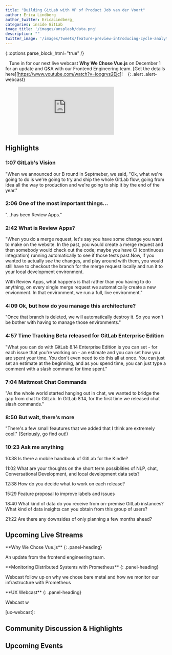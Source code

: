 ```yaml
---
title: "Building GitLab with VP of Product Job van der Voort"
author: Erica Lindberg
author_twitter: EricaLindberg_
categories: inside GitLab 
image_title: '/images/unsplash/data.png'
description: ""
twitter_image: '/images/tweets/feature-preview-introducing-cycle-analytics.png'
---
```


{::options parse_block_html="true" /}

<i class="fa fa-gitlab" style="color:rgb(107,79,187); font-size:.85em" aria-hidden="true"></i>&nbsp;&nbsp;
Tune in for our next live webcast **Why We Chose Vue.js** on December 1 for an update and Q&A with our Frontend Engineering team. [Get the details here][https://www.youtube.com/watch?v=ioogrvs2Ejc]!
&nbsp;&nbsp;<i class="fa fa-gitlab" style="color:rgb(107,79,187); font-size:.85em" aria-hidden="true"></i>
{: .alert .alert-webcast}

 

<figure class="video_container">
  <iframe src="https://www.youtube.com/embed/njP8Wvp45o0" frameborder="0" allowfullscreen="true"> </iframe>
</figure>

## Highlights 

### 1:07 GitLab's Vision

"When we announced our B round in Septmeber, we said, "Ok, what we're going to do is we're going to try 
and ship the whole GitLab flow, going from idea all the way to production and we're going to ship it by the end of the year."

### 2:06 One of the most important things...

"...has been Review Apps." 

### 2:42 What is Review Apps?

"When you do a merge request, let's say you have some change you want to make on the website.
In the past, you would create a merge request and then somebody would check out the code; maybe
you have CI (continuous integration) running automatically to see if those tests past.Now, if 
you wanted to actually *see* the changes, and play around with them, you would still have to
checkout the branch for the merge request locally and run it to your local development environment.

With Review Apps, what happens is that rather than you having to do anything, 
on every single merge request we automatically create a new envionment. In that environment,
we run a full, live environment."

### 4:09 Ok, but how do you manage this architecture? 

"Once that branch is deleted, we will automatically destroy it. So you won't
be bother with having to manage those environments." 

### 4:57 Time Tracking Beta released for GitLab Enterprise Edition

"What you can do with GitLab 8.14 Enterprise Edition is you can set - for each issue 
that you're working on - an estimate and you can set how you are spent your time.
You don't even need to do this all at once. You can just set an estimate at the beginning,
and as you spend time, you can just type a comment with a slash command for time spent."

### 7:04 Mattmost Chat Commands

"As the whole world started hanging out in chat, we wanted to bridge the gap 
from chat to GitLab. In GitLab 8.14, for the first time we released chat slash 
commands."

### 8:50 But wait, there's more

"There's a few small feautures that we added that I think are extremely cool."
(Seriously, go find out!)

### 10:23 Ask me anything

10:38 Is there a mobile handbook of GitLab for the Kindle?

11:02 What are your thoughts on the short term possiblities of NLP, chat, 
Conversational Development, and local development data sets?

12:38 How do you decide what to work on each release?

15:29 Feature proposal to improve labels and issues

18:40 What kind of data do you receive from on-premise GitLab instances? What kind of
data insights can you obtain from this group of users?

21:22 Are there any downsides of only planning a few months ahead?


## Upcoming Live Streams 

<div class="panel panel-gitlab-orange">
**Why We Chose Vue.js**
{: .panel-heading}
<div class="panel-body">

An update from the frontend engineering team. 

</div>
</div>

<div class="panel panel-success">
**Monitoring Distributed Systems with Prometheus**
{: .panel-heading}
<div class="panel-body">

Webcast follow up on why we chose bare metal and how we monitor our infrastructure
with Prometheus 

</div>
</div>

<div class="panel panel-gitlab-purple">
**UX Webcast**
{: .panel-heading}
<div class="panel-body">

Webcast w

</div>
</div>


<!-- identifiers -->

[8-14-webcast]: https://page.gitlab.com/20161124_ReviewAppsWebcast_LandingPage.html
[frontend-webcast]: https://www.youtube.com/watch?v=ioogrvs2Ejc
[infra-webcast]: https://www.youtube.com/watch?v=WzAzm0C15W8
[ux-webcast]: 

## Community Discussion & Highlights 

## Upcoming Events
